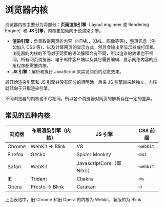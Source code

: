 # 浏览器内核

浏览器内核主要分为两部分：**页面渲染引擎**（layout engineer 或 Rendering Engine）和 **JS 引擎**，内核更加倾向于说渲染引擎。

- **渲染引擎**：负责取得网页的内容（HTML、XML、图像等等）、整理讯息（例如加入 CSS 等），以及计算网页的显示方式，然后会输出至显示器或打印机。浏览器的内核的不同对于网页的语法解释会有不同，所以渲染的效果也不相同。所有网页浏览器、电子邮件客户端以及其它需要编辑、显示网络内容的应用程序都需要内核。
- **JS 引擎**：解析和执行 JavaScript 来实现网页的动态效果。

最开始渲染引擎和 JS 引擎并没有区分的很明确，后来 JS 引擎越来越独立，内核就倾向于只指渲染引擎。

不同浏览器的内核也不尽相同，所以各个浏览器对网页的解析存在一定的差异。

## 常见的五种内核

| 浏览器  | 布局渲染引擎（内核） | JS 引擎                    | CSS 前缀  |
| ------- | -------------------- | -------------------------- | --------- |
| Chrome  | WebKit -> Blink      | V8                         | `-webkit` |
| Firefox | Gecko                | Spider Monkey              | `-moz`    |
| Safari  | WebKit               | JavascriptCore（即 Nitro） | `-webkit` |
| IE      | Trident              | Chakra                     | `-ms`     |
| Opera   | Presto -> Blink      | Carakan                    | `-o`      |

上面表格中，旧 Chrome 和旧 Opera 的内核为 Webkit，新版的为 Blink
